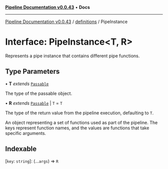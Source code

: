[**Pipeline Documentation v0.0.43**](../../README.md) • **Docs**

***

[Pipeline Documentation v0.0.43](../../modules.md) / [definitions](../README.md) / PipeInstance

# Interface: PipeInstance\<T, R\>

Represents a pipe instance that contains different pipe functions.

## Type Parameters

• **T** *extends* [`Passable`](../type-aliases/Passable.md)

The type of the passable object.

• **R** *extends* [`Passable`](../type-aliases/Passable.md) \| `T` = `T`

The type of the return value from the pipeline execution, defaulting to `T`.

An object representing a set of functions used as part of the pipeline.
The keys represent function names, and the values are functions that take specific arguments.

## Indexable

 \[`key`: `string`\]: (...`args`) => `R`
